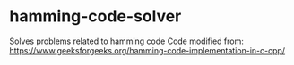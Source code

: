 # hamming-code-solver
Solves problems related to hamming code
Code modified from: https://www.geeksforgeeks.org/hamming-code-implementation-in-c-cpp/
